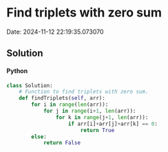 # Find triplets with zero sum

Date: 2024-11-12 22:19:35.073070

## Solution

#### Python
```python
class Solution:
    # Function to find triplets with zero sum.
    def findTriplets(self, arr):
        for i in range(len(arr)):
            for j in range(i+1, len(arr)):
                for k in range(j+1, len(arr)):
                    if arr[i]+arr[j]+arr[k] == 0:
                        return True
        else:
            return False
 ```